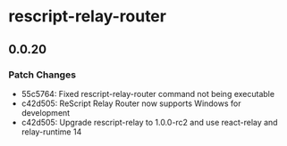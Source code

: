 # rescript-relay-router

## 0.0.20

### Patch Changes

- 55c5764: Fixed rescript-relay-router command not being executable
- c42d505: ReScript Relay Router now supports Windows for development
- c42d505: Upgrade rescript-relay to 1.0.0-rc2 and use react-relay and relay-runtime 14
